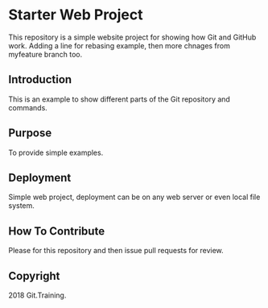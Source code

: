 # Starter Web Project

This repository is a simple website project for showing how Git and GitHub work.
Adding a line for rebasing example, then more chnages from myfeature branch too.

## Introduction

This is an example to show different parts of the Git repository and commands.

## Purpose

To provide simple examples.

## Deployment

Simple web project, deployment can be on any web server or even local file system.

## How To Contribute

Please for this repository and then issue pull requests for review.

## Copyright

2018 Git.Training.